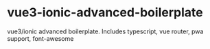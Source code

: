 # vue3-ionic-advanced-boilerplate
vue3/ionic advanced boilerplate. Includes typescript, vue router, pwa support, font-awesome
